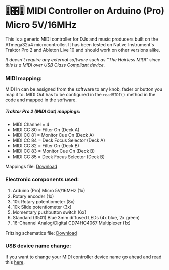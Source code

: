 # 🎚️🎛️🎚️ MIDI Controller on Arduino (Pro) Micro 5V/16MHz

This is a generic MIDI controller for DJs and music producers built on the ATmega32u4 microcontroller.
It has been tested on Native Instrument's Traktor Pro 2 and Ableton Live 10 and should work on other versions alike.

*It doesn't require any external software such as "The Hairless MIDI" since this is a MIDI over USB Class Compliant device.*

### MIDI mapping:
MIDI In can be assigned from the software to any knob, fader or button you map it to. MIDI Out has to be configured in the `readMIDI()` method in the code and mapped in the software.
##### Traktor Pro 2 (MIDI Out) mappings:
* MIDI Channel = 4
* MIDI CC 80 = Filter On (Deck A)
* MIDI CC 81 = Monitor Cue On (Deck A)
* MIDI CC 84 = Deck Focus Selector (Deck A)
* MIDI CC 82 = Filter On (Deck B)
* MIDI CC 83 = Monitor Cue On (Deck B)
* MIDI CC 85 = Deck Focus Selector (Deck B)

Mappings file: [Download](https://goo.gl/JWAb5t55pk)

### Electronic components used:

1. Arduino (Pro) Micro 5V/16MHz (1x)
2. Rotary encoder (1x)
3. 10k Rotary potentiometer (8x)
4. 10k Slide potentiometer (3x)
5. Momentary pushbutton switch (6x)
6. Standard (3501) Blue 3mm diffused LEDs (4x blue, 2x green)
7. 16-Channel Analog/Digital CD74HC4067 Multiplexer (1x)

Fritzing schematics file: [Download](https://goo.gl/JW5s5455pk)

### USB device name change:
If you want to change your MIDI controller device name go ahead and read this [here](http://liveelectronics.musinou.net/MIDIdeviceName.php).
